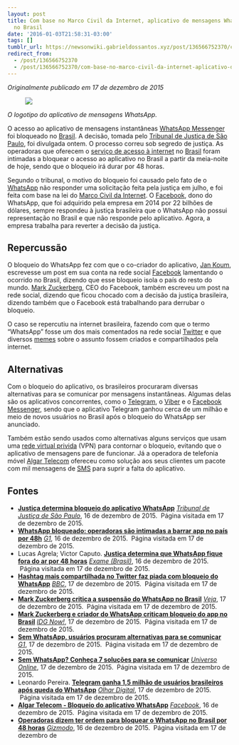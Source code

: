 ```yaml
---
layout: post
title: Com base no Marco Civil da Internet, aplicativo de mensagens WhatsApp é bloqueado
  no Brasil
date: '2016-01-03T21:58:31-03:00'
tags: []
tumblr_url: https://newsonwiki.gabrieldossantos.xyz/post/136566752370/com-base-no-marco-civil-da-internet-aplicativo-de
redirect_from:
  - /post/136566752370
  - /post/136566752370/com-base-no-marco-civil-da-internet-aplicativo-de
---
```

_Originalmente publicado em 17 de dezembro de 2015_

<figure data-orig-width="1280" data-orig-height="455" class="tmblr-full"><img src="https://64.media.tumblr.com/3fe0fbf7b765a716ed6da701ffe5c6f6/tumblr_inline_o0eq542Vc51qchs0q_540.png" data-orig-width="1280" data-orig-height="455"></figure>

_O logotipo do aplicativo de mensagens WhatsApp._

O acesso ao aplicativo de mensagens instantâneas [WhatsApp Messenger](https://pt.wikipedia.org/wiki/WhatsApp "w:WhatsApp") foi bloqueado no [Brasil](https://pt.wikipedia.org/wiki/pt:Brasil "w:pt:Brasil"). A decisão, tomada pelo [Tribunal de Justiça de São Paulo](https://pt.wikipedia.org/wiki/Tribunal_de_Justi%C3%A7a_do_Estado_de_S%C3%A3o_Paulo "w:Tribunal de Justiça do Estado de São Paulo"), foi divulgada ontem. O processo correu sob segredo de justiça. As operadoras que oferecem o [serviço de acesso à internet](https://pt.wikipedia.org/wiki/Fornecedor_de_acesso_%C3%A0_internet "w:Fornecedor de acesso à internet") no [Brasil](https://pt.wikinews.org/wiki/Portal:Brasil "Portal:Brasil") foram intimadas a bloquear o acesso ao aplicativo no Brasil a partir da meia-noite de hoje, sendo que o bloqueio irá durar por 48 horas.

Segundo o tribunal, o motivo do bloqueio foi causado pelo fato de o [WhatsApp](https://pt.wikipedia.org/wiki/WhatsApp "w:WhatsApp") não responder uma solicitação feita pela justiça em julho, e foi feita com base na lei do [Marco Civil da Internet](https://pt.wikipedia.org/wiki/Marco_Civil_da_Internet "w:Marco Civil da Internet"). O [Facebook](https://pt.wikipedia.org/wiki/Facebook "w:Facebook"), dono do WhatsApp, que foi adquirido pela empresa em 2014 por 22 bilhões de dólares, sempre respondeu à justiça brasileira que o WhatsApp não possui representação no Brasil e que não responde pelo aplicativo. Agora, a empresa trabalha para reverter a decisão da justiça.

## Repercussão

O bloqueio do WhatsApp fez com que o co-criador do aplicativo, [Jan Koum](https://pt.wikipedia.org/wiki/pt:Jan_Koum "w:pt:Jan Koum"), escrevesse um post em sua conta na rede social [Facebook](https://pt.wikinews.org/wiki/Categoria:Facebook "Categoria:Facebook") lamentando o ocorrido no Brasil, dizendo que esse bloqueio isola o país do resto do mundo. [Mark Zuckerberg](https://pt.wikipedia.org/wiki/Mark_Zuckerberg "w:Mark Zuckerberg"), CEO do Facebook, também escreveu um post na rede social, dizendo que ficou chocado com a decisão da justiça brasileira, dizendo também que o Facebook está trabalhando para derrubar o bloqueio.

O caso se repercutiu na internet brasileira, fazendo com que o termo “WhatsApp” fosse um dos mais comentados na rede social [Twitter](https://pt.wikipedia.org/wiki/Twitter "w:Twitter") e que diversos [memes](https://pt.wikipedia.org/wiki/Meme_%28Internet%29 "w:Meme (Internet)") sobre o assunto fossem criados e compartilhados pela internet.

## Alternativas

Com o bloqueio do aplicativo, os brasileiros procuraram diversas alternativas para se comunicar por mensagens instantâneas. Algumas delas são os aplicativos concorrentes, como o [Telegram](https://pt.wikipedia.org/wiki/Telegram_%28aplicativo%29 "w:Telegram (aplicativo)"), o [Viber](https://pt.wikipedia.org/wiki/Viber "w:Viber") e o [Facebook Messenger](https://pt.wikipedia.org/wiki/Facebook_Messenger "w:Facebook Messenger"), sendo que o aplicativo Telegram ganhou cerca de um milhão e meio de novos usuários no Brasil após o bloqueio do WhatsApp ser anunciado.

Também estão sendo usados como alternativas alguns serviços que usam uma [rede virtual privida](https://pt.wikipedia.org/wiki/Virtual_private_network "w:Virtual private network") (VPN) para contornar o bloqueio, evitando que o aplicativo de mensagens pare de funcionar. Já a operadora de telefonia móvel [Algar Telecom](https://pt.wikipedia.org/wiki/Algar_Telecom "w:Algar Telecom") ofereceu como solução aos seus clientes um pacote com mil mensagens de [SMS](https://pt.wikipedia.org/wiki/Servi%C3%A7o_de_mensagens_curtas "w:Serviço de mensagens curtas") para suprir a falta do aplicativo.

## Fontes

- **[Justiça determina bloqueio do aplicativo WhatsApp](http://www.tjsp.jus.br/Institucional/CanaisComunicacao/Noticias/Noticia.aspx?Id=29056)** _[Tribunal de Justiça de São Paulo](https://pt.wikipedia.org/wiki/Tribunal_de_Justi%C3%A7a_de_S%C3%A3o_Paulo "w:Tribunal de Justiça de São Paulo")_, 16 de dezembro de 2015. &nbsp;Página visitada em 17 de dezembro de 2015.
- **[WhatsApp bloqueado: operadoras são intimadas a barrar app no país por 48h](http://g1.globo.com/tecnologia/noticia/2015/12/operadoras-sao-intimadas-bloquear-whatsapp-no-brasil-por-48-horas.html)** _[G1](https://pt.wikipedia.org/wiki/G1 "w:G1")_, 16 de dezembro de 2015. &nbsp;Página visitada em 17 de dezembro de 2015.
- Lucas Agrela; Victor Caputo. **[Justiça determina que WhatsApp fique fora do ar por 48 horas](http://exame.abril.com.br/tecnologia/noticias/justica-determina-que-whatsapp-fique-fora-do-ar-por-48-horas)** _[Exame (Brasil)](https://pt.wikipedia.org/wiki/Exame_%28Brasil%29 "w:Exame (Brasil)")_, 16 de dezembro de 2015. &nbsp;Página visitada em 17 de dezembro de 2015.
- **[Hashtag mais compartilhada no Twitter faz piada com bloqueio do WhatsApp](http://www.bbc.com/portuguese/noticias/2015/12/151217_whatsapptrends_ebc)** _[BBC](https://pt.wikipedia.org/wiki/BBC "w:BBC")_, 17 de dezembro de 2015. &nbsp;Página visitada em 17 de dezembro de 2015.
- **[Mark Zuckerberg critica a suspensão do WhatsApp no Brasil](http://veja.abril.com.br/noticia/mundo/mark-zukerberg-critica-a-suspensao-do-whatsapp-no-brasil/)** _[Veja](https://pt.wikipedia.org/wiki/Veja "w:Veja")_, 17 de dezembro de 2015. &nbsp;Página visitada em 17 de dezembro de 2015.
- **[Mark Zuckerberg e criador do WhatsApp criticam bloqueio do app no Brasil](http://idgnow.com.br/mobilidade/2015/12/17/mark-zuckerberg-e-criador-do-whatsapp-criticam-bloqueio-do-app-no-brasil/)** _[IDG Now!](https://pt.wikipedia.org/wiki/IDG_Now%21 "w:IDG Now!")_, 17 de dezembro de 2015. &nbsp;Página visitada em 17 de dezembro de 2015.
- **[Sem WhatsApp, usuários procuram alternativas para se comunicar](http://g1.globo.com/sao-paulo/noticia/2015/12/sem-whatsapp-usuarios-procuram-alternativas-para-se-comunicar.html)** _[G1](https://pt.wikipedia.org/wiki/G1 "w:G1")_, 17 de dezembro de 2015. &nbsp;Página visitada em 17 de dezembro de 2015.
- **[Sem WhatsApp? Conheça 7 soluções para se comunicar](http://noticias.uol.com.br/ultimas-noticias/ansa/2015/12/17/sem-whatsapp-conheca-7-solucoes-para-se-comunicar.htm)** _[Universo Online](https://pt.wikipedia.org/wiki/Universo_Online "w:Universo Online")_, 17 de dezembro de 2015. &nbsp;Página visitada em 17 de dezembro de 2015.
- Leonardo Pereira. **[Telegram ganha 1,5 milhão de usuários brasileiros após queda do WhatsApp](http://olhardigital.uol.com.br/noticia/telegram-ganha-1-5-milhao-de-usuarios-brasileiros-apos-queda-do-whatsapp/53786)** _[Olhar Digital](https://pt.wikipedia.org/wiki/Olhar_Digital "w:Olhar Digital")_, 17 de dezembro de 2015. &nbsp;Página visitada em 17 de dezembro de 2015.
- **[Algar Telecom - Bloqueio do aplicativo WhatsApp](https://www.facebook.com/algartelecom/photos/a.160880923967967.38967.158378657551527/978804438842274/)** _[Facebook](https://pt.wikipedia.org/wiki/Facebook "w:Facebook")_, 16 de dezembro de 2015. &nbsp;Página visitada em 17 de dezembro de 2015.
- **[Operadoras dizem ter ordem para bloquear o WhatsApp no Brasil por 48 horas](http://gizmodo.uol.com.br/bloqueio-whatsapp-brasil-48-horas/)** _[Gizmodo](https://pt.wikipedia.org/wiki/Gizmodo "w:Gizmodo")_, 16 de dezembro de 2015. &nbsp;Página visitada em 17 de dezembro de 

